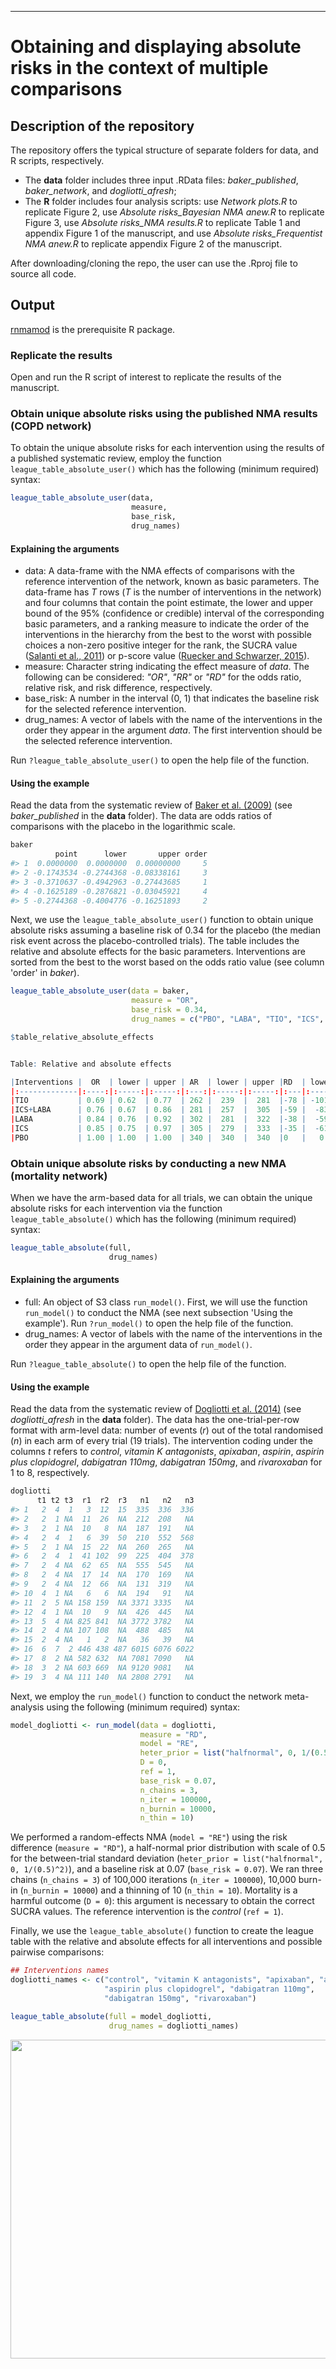 ***

# Obtaining and displaying absolute risks in the context of multiple comparisons 

## Description of the repository

The repository offers the typical structure of separate folders for data, and R scripts, respectively.
* The __data__ folder includes three input .RData files: _baker_published_, _baker_network_, and _dogliotti_afresh_;
* The __R__ folder includes four analysis scripts: use _Network plots.R_ to replicate Figure 2, use _Absolute risks_Bayesian NMA anew.R_ to replicate Figure 3, use _Absolute risks_NMA results.R_ to replicate Table 1 and appendix Figure 1 of the manuscript, and use _Absolute risks_Frequentist NMA anew.R_ to replicate appendix Figure 2 of the manuscript.

After downloading/cloning the repo, the user can use the .Rproj file to source all code.

## Output 

[rnmamod](https://CRAN.R-project.org/package=rnmamod) is the prerequisite R package.

### Replicate the results

Open and run the R script of interest to replicate the results of the manuscript.

### Obtain unique absolute risks using the published NMA results (COPD network)

To obtain the unique absolute risks for each intervention using the results of a published systematic review, employ the function `league_table_absolute_user()` which has the following (minimum required) syntax: 

```r
league_table_absolute_user(data, 
                           measure, 
                           base_risk, 
                           drug_names)
```
#### Explaining the arguments

* data: A data-frame with the NMA effects of comparisons with the reference intervention of the network, known as basic parameters. The data-frame has _T_ rows (_T_ is the number of interventions in the network) and four columns that contain the point estimate, the lower and upper bound of the 95% (confidence or credible) interval of the corresponding basic parameters, and a ranking measure to indicate the order of the interventions in the hierarchy from the best to the worst with possible choices a non-zero positive integer for the rank, the SUCRA value ([Salanti et al., 2011](https://pubmed.ncbi.nlm.nih.gov/20688472/)) or p-score value ([Ruecker and Schwarzer, 2015](https://pubmed.ncbi.nlm.nih.gov/26227148/)).
* measure: Character string indicating the effect measure of _data_. The following can be considered: _"OR"_, _"RR"_ or _"RD"_ for the odds ratio, relative risk, and risk difference, respectively. 
* base_risk: A number in the interval (0, 1) that indicates the baseline risk for the selected reference intervention.
* drug_names: A vector of labels with the name of the interventions in the order they appear in the argument _data_. The first intervention should be the selected reference intervention.

Run `?league_table_absolute_user()` to open the help file of the function.

#### Using the example 

Read the data from the systematic review of [Baker et al. (2009)](https://pubmed.ncbi.nlm.nih.gov/19637942/) (see _baker_published_ in the __data__ folder). The data are odds ratios of comparisons with the placebo in the logarithmic scale.

```r
baker
          point      lower       upper order
#> 1  0.0000000  0.0000000  0.00000000     5
#> 2 -0.1743534 -0.2744368 -0.08338161     3
#> 3 -0.3710637 -0.4942963 -0.27443685     1
#> 4 -0.1625189 -0.2876821 -0.03045921     4
#> 5 -0.2744368 -0.4004776 -0.16251893     2
```

Next, we use the `league_table_absolute_user()` function to obtain unique absolute risks assuming a baseline risk of 0.34 for the placebo (the median risk event across the placebo-controlled trials). The table includes the relative and absolute effects for the basic parameters. Interventions are sorted from the best to the worst based on the odds ratio value (see column 'order' in _baker_).

```r
league_table_absolute_user(data = baker,
                           measure = "OR",
                           base_risk = 0.34,
                           drug_names = c("PBO", "LABA", "TIO", "ICS", "ICS+LABA"))
```
```r
$table_relative_absolute_effects


Table: Relative and absolute effects

|Interventions |  OR  | lower | upper | AR  | lower | upper |RD  | lower | upper |
|:-------------|:----:|:-----:|:-----:|:---:|:-----:|:-----:|:---|:-----:|:-----:|
|TIO           | 0.69 | 0.62  | 0.77  | 262 |  239  |  281  |-78 | -101  |  -59  |
|ICS+LABA      | 0.76 | 0.67  | 0.86  | 281 |  257  |  305  |-59 |  -83  |  -35  |
|LABA          | 0.84 | 0.76  | 0.92  | 302 |  281  |  322  |-38 |  -59  |  -18  |
|ICS           | 0.85 | 0.75  | 0.97  | 305 |  279  |  333  |-35 |  -61  |  -7   |
|PBO           | 1.00 | 1.00  | 1.00  | 340 |  340  |  340  |0   |   0   |   0   |
```
### Obtain unique absolute risks by conducting a new NMA (mortality network)

When we have the arm-based data for all trials, we can obtain the unique absolute risks for each intervention via the function `league_table_absolute()` which has the following (minimum required) syntax: 

```r
league_table_absolute(full, 
                      drug_names)
```
#### Explaining the arguments

* full: An object of S3 class `run_model()`. First, we will use the function `run_model()` to conduct the NMA (see next subsection 'Using the example'). Run `?run_model()` to open the help file of the function.
* drug_names: A vector of labels with the name of the interventions in the order they appear in the argument data of `run_model()`.

Run `?league_table_absolute()` to open the help file of the function.

#### Using the example 

Read the data from the systematic review of [Dogliotti et al. (2014)](https://pubmed.ncbi.nlm.nih.gov/24009224/) (see _dogliotti_afresh_ in the __data__ folder). The data has the one-trial-per-row format with arm-level data: number of events (_r_) out of the total randomised (_n_) in each arm of every trial (19 trials). The intervention coding under the columns _t_ refers to _control_, _vitamin K antagonists_, _apixaban_, _aspirin_, _aspirin plus clopidogrel_, _dabigatran 110mg_, _dabigatran 150mg_, and _rivaroxaban_ for 1 to 8, respectively.

```r
dogliotti
      t1 t2 t3  r1  r2  r3   n1   n2   n3
#> 1   2  4  1   3  12  15  335  336  336
#> 2   2  1 NA  11  26  NA  212  208   NA
#> 3   2  1 NA  10   8  NA  187  191   NA
#> 4   2  4  1   6  39  50  210  552  568
#> 5   2  1 NA  15  22  NA  260  265   NA
#> 6   2  4  1  41 102  99  225  404  378
#> 7   2  4 NA  62  65  NA  555  545   NA
#> 8   2  4 NA  17  14  NA  170  169   NA
#> 9   2  4 NA  12  66  NA  131  319   NA
#> 10  4  1 NA   6   6  NA  194   91   NA
#> 11  2  5 NA 158 159  NA 3371 3335   NA
#> 12  4  1 NA  10   9  NA  426  445   NA
#> 13  5  4 NA 825 841  NA 3772 3782   NA
#> 14  2  4 NA 107 108  NA  488  485   NA
#> 15  2  4 NA   1   2  NA   36   39   NA
#> 16  6  7  2 446 438 487 6015 6076 6022
#> 17  8  2 NA 582 632  NA 7081 7090   NA
#> 18  3  2 NA 603 669  NA 9120 9081   NA
#> 19  3  4 NA 111 140  NA 2808 2791   NA
```

Next, we employ the `run_model()` function to conduct the network meta-analysis using the following (minimum required) syntax:

```r
model_dogliotti <- run_model(data = dogliotti, 
                             measure = "RD",
                             model = "RE", 
                             heter_prior = list("halfnormal", 0, 1/(0.5)^2), 
                             D = 0, 
                             ref = 1,
                             base_risk = 0.07,
                             n_chains = 3, 
                             n_iter = 100000, 
                             n_burnin = 10000, 
                             n_thin = 10)
```
We performed a random-effects NMA (`model = "RE"`) using the risk difference (`measure = "RD"`), a half-normal prior distribution with scale of 0.5 for the between-trial standard deviation (`heter_prior = list("halfnormal", 0, 1/(0.5)^2)`), and a baseline risk at 0.07 (`base_risk = 0.07`). We ran three chains (`n_chains = 3`) of 100,000 iterations (`n_iter = 100000`), 10,000 burn-in (`n_burnin = 10000`) and a thinning of 10 (`n_thin = 10`). Mortality is a harmful outcome (`D = 0`): this argument is necessary to obtain the correct SUCRA values. The reference intervention is the _control_ (`ref = 1`).

Finally, we use the `league_table_absolute()` function to create the league table with the relative and absolute effects for all interventions and possible pairwise comparisons:

```r
## Interventions names
dogliotti_names <- c("control", "vitamin K antagonists", "apixaban", "aspirin", 
                     "aspirin plus clopidogrel", "dabigatran 110mg", 
                     "dabigatran 150mg", "rivaroxaban")

league_table_absolute(full = model_dogliotti, 
                      drug_names = dogliotti_names)
```

<div style="text-align: center"> 
<img src="man/figures/Figure_mortality.png" width="700" height="510" align="center">
</div>
